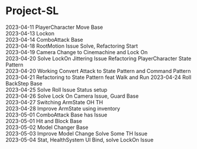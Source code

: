 # Project-SL
2023-04-11 PlayerCharacter Move Base</br>
2023-04-13 Lockon</br>
2023-04-14 ComboAttack Base</br>
2023-04-18 RootMotion Issue Solve, Refactoring Start</br>
2023-04-19 Camera Change to Cinemachine and Lock On</br>
2023-04-20 Solve LockOn Jittering Issue Refactoring PlayerCharacter State Pattern</br>
2023-04-20 Working Convert Attack to State Pattern and Command Pattern</br>
2023-04-21 Refactoring to State Pattern feat Walk and Run 2023-04-24 Roll BackStep Base</br>
2023-04-25 Solve Roll Issue Status setup</br>
2023-04-26 Solve Lock On Camera Issue, Guard Base</br>
2023-04-27 Switching ArmState OH TH</br>
2023-04-28 Improve ArmState using inventory</br>
2023-05-01 ComboAttack Base has Issue</br>
2023-05-01 Hit and Block Base</br>
2023-05-02 Model Changer Base</br>
2023-05-03 Improve Model Change Solve Some TH Issue</br>
2023-05-04 Stat, HealthSystem UI Bind, solve LockOn Issue</br>
